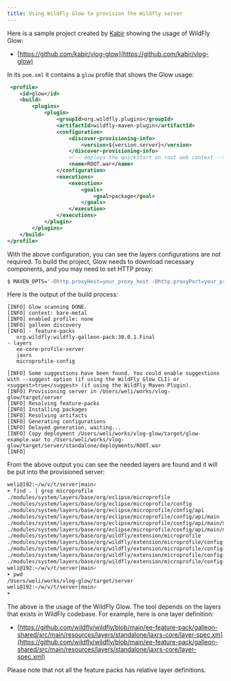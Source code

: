 ```yaml
---
title: Using WildFly Glow to provision the Wildfly server
---
```


Here is a sample project created by [Kabir](https://github.com/kabir) showing the usage of WildFly Glow:

- [https://github.com/kabir/vlog-glow](https://github.com/kabir/vlog-glow)

In its `pom.xml` it contains a `glow` profile that shows the Glow usage:

```xml
 <profile>
    <id>glow</id>
    <build>
        <plugins>
            <plugin>
                <groupId>org.wildfly.plugins</groupId>
                <artifactId>wildfly-maven-plugin</artifactId>
                <configuration>
                    <discover-provisioning-info>
                        <version>${version.server}</version>
                    </discover-provisioning-info>
                    <!-- deploys the quickstart on root web context -->
                    <name>ROOT.war</name>
                </configuration>
                <executions>
                    <execution>
                        <goals>
                            <goal>package</goal>
                        </goals>
                    </execution>
                </executions>
            </plugin>
        </plugins>
    </build>
</profile>
```

With the above configuration, you can see the layers configurations are not required. To build the project, Glow needs to download necessary components, and you may need to set HTTP proxy:

```bash
$ MAVEN_OPTS='-Dhttp.proxyHost=your_proxy_host -Dhttp.proxyPort=your_proxy_port -Dhttps.proxyHost=your_proxy_host -Dhttps.proxyPort=your_proxy_port' mvn install -Pglow
```

Here is the output of the build process:

```
[INFO] Glow scanning DONE.
[INFO] context: bare-metal
[INFO] enabled profile: none
[INFO] galleon discovery
[INFO] - feature-packs
   org.wildfly:wildfly-galleon-pack:30.0.1.Final
- layers
   ee-core-profile-server
   jaxrs
   microprofile-config

[INFO] Some suggestions have been found. You could enable suggestions with --suggest option (if using the WildFly Glow CLI) or <suggest>true</suggest> (if using the WildFly Maven Plugin).
[INFO] Provisioning server in /Users/weli/works/vlog-glow/target/server
[INFO] Resolving feature-packs
[INFO] Installing packages
[INFO] Resolving artifacts
[INFO] Generating configurations
[INFO] Delayed generation, waiting...
[INFO] Copy deployment /Users/weli/works/vlog-glow/target/glow-example.war to /Users/weli/works/vlog-glow/target/server/standalone/deployments/ROOT.war
[INFO] 
```

From the above output you can see the needed layers are found and it will be put into the provisioned server:

```bash
weli@192:~/w/v/t/server|main✓
➤ find . | grep microprofile
./modules/system/layers/base/org/eclipse/microprofile
./modules/system/layers/base/org/eclipse/microprofile/config
./modules/system/layers/base/org/eclipse/microprofile/config/api
./modules/system/layers/base/org/eclipse/microprofile/config/api/main
./modules/system/layers/base/org/eclipse/microprofile/config/api/main/module.xml
./modules/system/layers/base/org/eclipse/microprofile/config/api/main/microprofile-config-api-3.0.2.jar
./modules/system/layers/base/org/wildfly/extension/microprofile
./modules/system/layers/base/org/wildfly/extension/microprofile/config-smallrye
./modules/system/layers/base/org/wildfly/extension/microprofile/config-smallrye/main
./modules/system/layers/base/org/wildfly/extension/microprofile/config-smallrye/main/wildfly-microprofile-config-smallrye-30.0.1.Final.jar
./modules/system/layers/base/org/wildfly/extension/microprofile/config-smallrye/main/module.xml
weli@192:~/w/v/t/server|main✓
➤ pwd
/Users/weli/works/vlog-glow/target/server
weli@192:~/w/v/t/server|main✓
➤
```

The above is the usage of the WildFly Glow. The tool depends on the layers that exists in WildFly codebase. For example, here is one layer definition:

- [https://github.com/wildfly/wildfly/blob/main/ee-feature-pack/galleon-shared/src/main/resources/layers/standalone/jaxrs-core/layer-spec.xm](https://github.com/wildfly/wildfly/blob/main/ee-feature-pack/galleon-shared/src/main/resources/layers/standalone/jaxrs-core/layer-spec.xml)

Please note that not all the feature packs has relative layer definitions.
